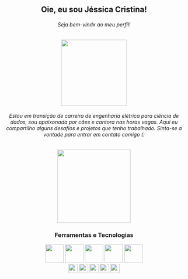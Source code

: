 
<h2 align="center"> Oie, eu sou Jéssica Cristina!  </h2>

<div align="center">
  <h6 aling="center">Seja bem-vindx ao meu perfil!</h6>
  
<img src="https://camo.githubusercontent.com/a262d2f95fb54ab09d51fd5e42495db1ed38a6a16c767c5d945efffead279ed6/68747470733a2f2f6b6f6d617265762e636f6d2f67687076632f3f757365726e616d653d6f6d6f6c6f6c657679266c6162656c3d50726f66696c65253230766965776572733a26636f6c6f723d464537413136267374796c653d666f722d7468652d6261646765"  width="180px"/>
</div>


<h6 align="center"> 
  Estou em transição de carreira de engenharia elétrica para ciência de dados, sou apaixonada por cães e cantora nas horas vagas. Aqui eu compartilho alguns desafios e projetos que tenho trabalhado. Sinta-se a vontade para entrar em contato comigo (:
</h6>



<div align="center">
  <img src=https://github.com/jessicacristinams/jessicacristinams/assets/109877484/b9e567ae-9d38-43d6-94d0-9909f997c786 width="200px"//>
</div>





<h3 align="center"> 
  Ferramentas e Tecnologias
</h3>

<div align="center">
<img src="https://camo.githubusercontent.com/8189e5e3e5c0848ed6d22ea591e0cf962323ec716135617e1a3e25aae9cfe71d/68747470733a2f2f74656368737461636b2d67656e657261746f722e76657263656c2e6170702f707974686f6e2d69636f6e2e737667" width="50px"/>
<img src="https://camo.githubusercontent.com/d2e764d63294c27eff3598ae3a0df5884b4efcabbdbbd200e51472cddf4a3f03/68747470733a2f2f74656368737461636b2d67656e657261746f722e76657263656c2e6170702f6a732d69636f6e2e737667" width="50px"/>
<img src="https://camo.githubusercontent.com/d536b9cc0c533324368535ece721f5424f28eae3ec0e6f3847408948ecacfce6/68747470733a2f2f63646e2e6a7364656c6976722e6e65742f67682f64657669636f6e732f64657669636f6e2f69636f6e732f706f737467726573716c2f706f737467726573716c2d6f726967696e616c2e737667" width="50px"/>
<img src="https://camo.githubusercontent.com/2647069272b59f9d1b052ed2008730ad9c83514b5fd80bafde9e3385173cdebe/68747470733a2f2f63646e2e6a7364656c6976722e6e65742f67682f64657669636f6e732f64657669636f6e2f69636f6e732f73716c6974652f73716c6974652d6f726967696e616c2e737667" width="50px"/>
<img src="https://camo.githubusercontent.com/bc5f3be4f245950cb1dd7f09b268927d6c3ff5b9c6b2efbcdac825bf965346db/68747470733a2f2f696d672e69636f6e73382e636f6d2f666c75656e63792f33302f3030303030302f737461722e706e67" width="50px"/>
</div>






<div align="center">
<img src="https://camo.githubusercontent.com/bc5f3be4f245950cb1dd7f09b268927d6c3ff5b9c6b2efbcdac825bf965346db/68747470733a2f2f696d672e69636f6e73382e636f6d2f666c75656e63792f33302f3030303030302f737461722e706e67" width="25px"/>
<img src="https://camo.githubusercontent.com/bc5f3be4f245950cb1dd7f09b268927d6c3ff5b9c6b2efbcdac825bf965346db/68747470733a2f2f696d672e69636f6e73382e636f6d2f666c75656e63792f33302f3030303030302f737461722e706e67" width="25px"/>
<img src="https://camo.githubusercontent.com/bc5f3be4f245950cb1dd7f09b268927d6c3ff5b9c6b2efbcdac825bf965346db/68747470733a2f2f696d672e69636f6e73382e636f6d2f666c75656e63792f33302f3030303030302f737461722e706e67" width="25px"/>
<img src="https://camo.githubusercontent.com/91888bea309b4131aea16da733c9e0643312daf3638ae4457349479318b3f7d4/68747470733a2f2f696d672e69636f6e73382e636f6d2f636f6c6f722f33302f3030303030302f737461722d2d76312e706e67" width="25px"/>
<img src="https://camo.githubusercontent.com/91888bea309b4131aea16da733c9e0643312daf3638ae4457349479318b3f7d4/68747470733a2f2f696d672e69636f6e73382e636f6d2f636f6c6f722f33302f3030303030302f737461722d2d76312e706e67" width="25px"/>
</div>


